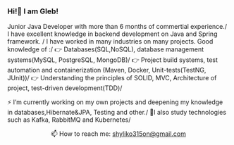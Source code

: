 ### Hi!👋 I am Gleb!
Junior Java Developer with more than 6 months of commertial experience./
I have excellent knowledge in backend development on Java and Spring framework. /
I have worked in many industries on many projects. Good knowledge of :/
👉 Databases(SQL,NoSQL), database management systems(MySQL, PostgreSQL, MongoDB)/
👉 Project build systems, test automation and containerization (Maven, Docker, Unit-tests(TestNG, JUnit))/
👉 Understanding the principles of SOLID, MVC, Architecture of project, test-driven development(TDD)/

⚡ I’m currently working on my own projects and deepening my knowledge in databases,Hibernate&JPA, Testing and other./
👐I also study technologies such as Kafka, RabbitMQ and Kubernetes/

<p align='center'>
   📫 How to reach me: <a href='mailto:shyliko315on@gmail.com'>shyliko315on@gmail.com</a>
</p>
